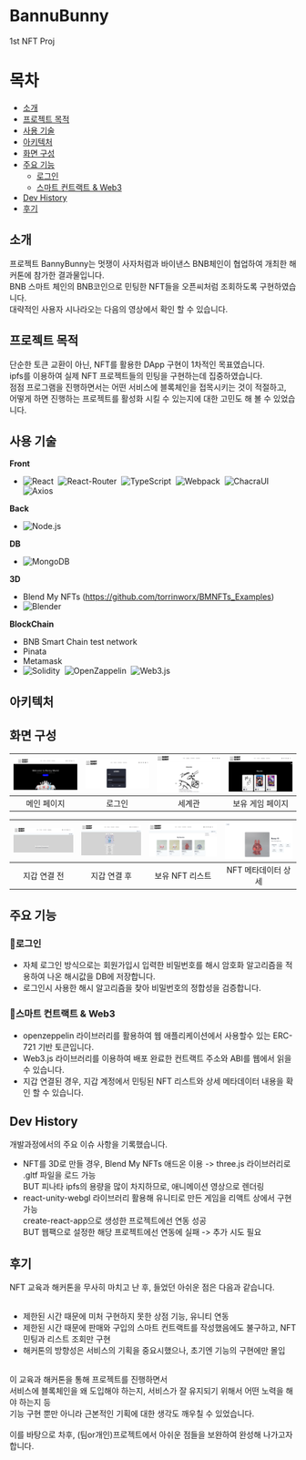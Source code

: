 # BannuBunny
1st NFT Proj


# 목차 
 - [소개](#소개) 
 - [프로젝트 목적](#프로젝트-목적)
 - [사용 기술](#사용-기술)
 - [아키텍처](#아키텍처) 
 - [화면 구성](#화면-구성)
 - [주요 기능](#주요-기능)
    - [로그인](#로그인)  
    - [스마트 컨트랙트 & Web3](#스마트-컨트랙트--web3)
 - [Dev History](#dev-history)
 - [후기](#후기)


## 소개
프로젝트 BannyBunny는 멋쟁이 사자처럼과 바이낸스 BNB체인이 협업하여 개최한 해커톤에 참가한 결과물입니다.<br>
BNB 스마트 체인의 BNB코인으로 민팅한 NFT들을 오픈씨처럼 조회하도록 구현하였습니다.<br>
대략적인 사용자 시나라오는 다음의 영상에서 확인 할 수 있습니다.



## 프로젝트 목적
단순한 토큰 교환이 아닌, NFT를 활용한 DApp 구현이 1차적인 목표였습니다.<br>
ipfs를 이용하여 실제 NFT 프로젝트들의 민팅을 구현하는데 집중하였습니다.<br>
점점 프로그램을 진행하면서는 어떤 서비스에 블록체인을 접목시키는 것이 적절하고,<br>
어떻게 하면 진행하는 프로젝트를 활성화 시킬 수 있는지에 대한 고민도 해 볼 수 있었습니다. 



## 사용 기술
**Front**
<br>
* ![React](https://img.shields.io/badge/React-18.2-blue?style=plastic&logo=React&logoColor=61DAFB)
&nbsp;![React-Router](https://img.shields.io/badge/React--Router-6.2.1-red?style=plastic&logo=ReactRouter&logoColor=CA4245)
&nbsp;![TypeScript](https://img.shields.io/badge/TypeScript-18.0-blue?style=plastic&logo=TypeScript&logoColor=3178C6)
&nbsp;![Webpack](https://img.shields.io/badge/Webpack-5.75-lightblue?style=plastic&logo=Webpack&logoColor=8DD6F9)
&nbsp;![ChacraUI](https://img.shields.io/badge/Chakra--ui-2.4-green?style=plastic&logo=ChakraUI&logoColor=319795)
&nbsp;![Axios](https://img.shields.io/badge/Axios-0.25-violet?style=plastic&logo=Axios&logoColor=5A29E4)

**Back**
<br>
* ![Node.js](https://img.shields.io/badge/Node.js-14.17-green?style=plastic&logo=Node.js&logoColor=339933)

**DB**
<br>
* ![MongoDB](https://img.shields.io/badge/MongoDB-5.0-green?style=plastic&logo=MongoDB&logoColor=47A248)

**3D**
<br>
* Blend My NFTs (https://github.com/torrinworx/BMNFTs_Examples)<br>
* ![Blender](https://img.shields.io/badge/Blender-3.3-orange?style=plastic&logo=Blender&logoColor=F5792A)

**BlockChain**
<br>
* BNB Smart Chain test network<br>
* Pinata<br>
* Metamask<br>
* ![Solidity](https://img.shields.io/badge/Solidity-0.8.7-darkgrey?style=plastic&logo=Solidity&logoColor=363636)
&nbsp;![OpenZappelin](https://img.shields.io/badge/OpenZeppelin-4.8.0-blueviolet?style=plastic&logo=OpenZeppelin&logoColor=4E5EE4)
&nbsp;![Web3.js](https://img.shields.io/badge/Web3.js-1.6-orange?style=plastic&logo=Web3.js&logoColor=F16822)



## 아키텍처



## 화면 구성
|![메인](./readmeImg/main.png)|![로그인](./readmeImg/login.png)| ![세계관](./readmeImg/chronicle.png) | ![보유 게임](./readmeImg/gamemarket.png) |
| :-----------------------------------------------------------------------------------------------------------------: | :-----------------------------------------------------------------------------------------------------------------: | :-----------------------------------------------------------------------------------------------------------------: | :-----------------------------------------------------------------------------------------------------------------: |
|                                                      메인 페이지                                                      |                                                       로그인                                                        |                                                      세계관                                                       |                                                     보유 게임 페이지                                                      |

| ![지갑연결전](./readmeImg/walletbefore.png) | ![지갑연결후](./readmeImg/walletafter.png) | ![nft리스트](./readmeImg/nftlist.png) | ![nft상세](./readmeImg/nftdetail.png) |
| :-----------------------------------------------------------------------------------------------------------------: | :-----------------------------------------------------------------------------------------------------------------: | :-----------------------------------------------------------------------------------------------------------------: | :-----------------------------------------------------------------------------------------------------------------: |
|                                                      지갑 연결 전                                                      |                                                       지갑 연결 후                                                        |                                                      보유 NFT 리스트                                                        |                                                     NFT 메타데이터 상세                                                      |

## 주요 기능
### 🌠로그인
   - 자체 로그인 방식으로는 회원가입시 입력한 비밀번호를 해시 암호화 알고리즘을 적용하여 나온 해시값을 DB에 저장합니다.<br> 
   - 로그인시 사용한 해시 알고리즘을 찾아 비밀번호의 정합성을 검증합니다.<br> 
### 🌠스마트 컨트랙트 & Web3
   - openzeppelin 라이브러리를 활용하여 웹 애플리케이션에서 사용할수 있는 ERC-721 기반 토큰입니다.<br>
   - Web3.js 라이브러리를 이용하여 배포 완료한 컨트랙트 주소와 ABI를 웹에서 읽을 수 있습니다.<br>
   - 지갑 연결된 경우, 지갑 계정에서 민팅된 NFT 리스트와 상세 메타데이터 내용을 확인 할 수 있습니다.<br>

## Dev History
개발과정에서의 주요 이슈 사항을 기록했습니다.
   - NFT를 3D로 만들 경우, Blend My NFTs 애드온 이용 -> three.js 라이브러리로 .gltf 파일을 로드 가능 <br>
     BUT 피나타 ipfs의 용량을 많이 차지하므로, 애니메이션 영상으로 렌더링
   - react-unity-webgl 라이브러리 활용해 유니티로 만든 게임을 리액트 상에서 구현 가능<br>
     create-react-app으로 생성한 프로젝트에선 연동 성공<br>
     BUT 웹팩으로 설정한 해당 프로젝트에선 연동에 실패 -> 추가 시도 필요 

## 후기
NFT 교육과 해커톤을 무사히 마치고 난 후, 들었던 아쉬운 점은 다음과 같습니다.<br>
<br>
* 제한된 시간 때문에 미처 구현하지 못한 상점 기능, 유니티 연동<br>
* 제한된 시간 때문에 판매와 구입의 스마트 컨트랙트를 작성했음에도 불구하고, NFT 민팅과 리스트 조회만 구현<br>
* 해커톤의 방향성은 서비스의 기획을 중요시했으나, 초기엔 기능의 구현에만 몰입<br>
<br>
이 교육과 해커톤을 통해 프로젝트를 진행하면서<br>
서비스에 블록체인을 왜 도입해야 하는지, 서비스가 잘 유지되기 위해서 어떤 노력을 해야 하는지 등<br>
기능 구현 뿐만 아니라 근본적인 기획에 대한 생각도 깨우칠 수 있었습니다.<br>
<br>
이를 바탕으로 차후, (팀or개인)프로젝트에서 아쉬운 점들을 보완하여 완성해 나가고자 합니다. 











